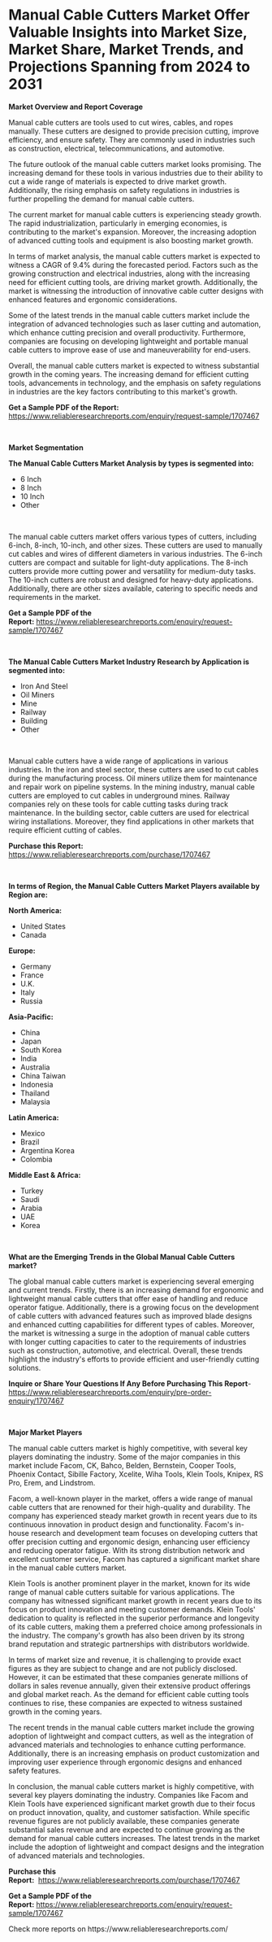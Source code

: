 <p><h1>Manual Cable Cutters Market Offer Valuable Insights into Market Size, Market Share, Market Trends, and Projections Spanning from 2024 to 2031</h1></p><p><strong>Market Overview and Report Coverage</strong></p>
<p><p>Manual cable cutters are tools used to cut wires, cables, and ropes manually. These cutters are designed to provide precision cutting, improve efficiency, and ensure safety. They are commonly used in industries such as construction, electrical, telecommunications, and automotive.</p><p>The future outlook of the manual cable cutters market looks promising. The increasing demand for these tools in various industries due to their ability to cut a wide range of materials is expected to drive market growth. Additionally, the rising emphasis on safety regulations in industries is further propelling the demand for manual cable cutters.</p><p>The current market for manual cable cutters is experiencing steady growth. The rapid industrialization, particularly in emerging economies, is contributing to the market's expansion. Moreover, the increasing adoption of advanced cutting tools and equipment is also boosting market growth.</p><p>In terms of market analysis, the manual cable cutters market is expected to witness a CAGR of 9.4% during the forecasted period. Factors such as the growing construction and electrical industries, along with the increasing need for efficient cutting tools, are driving market growth. Additionally, the market is witnessing the introduction of innovative cable cutter designs with enhanced features and ergonomic considerations.</p><p>Some of the latest trends in the manual cable cutters market include the integration of advanced technologies such as laser cutting and automation, which enhance cutting precision and overall productivity. Furthermore, companies are focusing on developing lightweight and portable manual cable cutters to improve ease of use and maneuverability for end-users.</p><p>Overall, the manual cable cutters market is expected to witness substantial growth in the coming years. The increasing demand for efficient cutting tools, advancements in technology, and the emphasis on safety regulations in industries are the key factors contributing to this market's growth.</p></p>
<p><strong>Get a Sample PDF of the Report:</strong> <a href="https://www.reliableresearchreports.com/enquiry/request-sample/1707467">https://www.reliableresearchreports.com/enquiry/request-sample/1707467</a></p>
<p>&nbsp;</p>
<p><strong>Market Segmentation</strong></p>
<p><strong>The Manual Cable Cutters Market Analysis by types is segmented into:</strong></p>
<p><ul><li>6 Inch</li><li>8 Inch</li><li>10 Inch</li><li>Other</li></ul></p>
<p>&nbsp;</p>
<p><p>The manual cable cutters market offers various types of cutters, including 6-inch, 8-inch, 10-inch, and other sizes. These cutters are used to manually cut cables and wires of different diameters in various industries. The 6-inch cutters are compact and suitable for light-duty applications. The 8-inch cutters provide more cutting power and versatility for medium-duty tasks. The 10-inch cutters are robust and designed for heavy-duty applications. Additionally, there are other sizes available, catering to specific needs and requirements in the market.</p></p>
<p><strong>Get a Sample PDF of the Report:</strong>&nbsp;<a href="https://www.reliableresearchreports.com/enquiry/request-sample/1707467">https://www.reliableresearchreports.com/enquiry/request-sample/1707467</a></p>
<p>&nbsp;</p>
<p><strong>The Manual Cable Cutters Market Industry Research by Application is segmented into:</strong></p>
<p><ul><li>Iron And Steel</li><li>Oil Miners</li><li>Mine</li><li>Railway</li><li>Building</li><li>Other</li></ul></p>
<p>&nbsp;</p>
<p><p>Manual cable cutters have a wide range of applications in various industries. In the iron and steel sector, these cutters are used to cut cables during the manufacturing process. Oil miners utilize them for maintenance and repair work on pipeline systems. In the mining industry, manual cable cutters are employed to cut cables in underground mines. Railway companies rely on these tools for cable cutting tasks during track maintenance. In the building sector, cable cutters are used for electrical wiring installations. Moreover, they find applications in other markets that require efficient cutting of cables.</p></p>
<p><strong>Purchase this Report:</strong>&nbsp; <a href="https://www.reliableresearchreports.com/purchase/1707467">https://www.reliableresearchreports.com/purchase/1707467</a></p>
<p>&nbsp;</p>
<p><strong>In terms of Region, the Manual Cable Cutters Market Players available by Region are:</strong></p>
<p>
    <p> <strong> North America: </strong>
        <ul>
            <li>United States</li>
            <li>Canada</li>
        </ul>
        </p> 
    <p> <strong> Europe: </strong>
        <ul>
            <li>Germany</li>
            <li>France</li>
            <li>U.K.</li>
            <li>Italy</li>
            <li>Russia</li>
        </ul>
        </p> 
    <p> <strong> Asia-Pacific: </strong>
        <ul>
            <li>China</li>
            <li>Japan</li>
            <li>South Korea</li>
            <li>India</li>
            <li>Australia</li>
            <li>China Taiwan</li>
            <li>Indonesia</li>
            <li>Thailand</li>
            <li>Malaysia</li>
        </ul>
        </p> 
    <p> <strong> Latin America: </strong>
        <ul>
            <li>Mexico</li>
            <li>Brazil</li>
            <li>Argentina Korea</li>
            <li>Colombia</li>
        </ul>
        </p> 
    <p> <strong> Middle East & Africa: </strong>
        <ul>
            <li>Turkey</li>
            <li>Saudi</li>
            <li>Arabia</li>
            <li>UAE</li>
            <li>Korea</li>
        </ul>
    </p>
    </p>
<p>&nbsp;</p>
<p><strong>What are the Emerging Trends in the Global Manual Cable Cutters market?</strong></p>
<p><p>The global manual cable cutters market is experiencing several emerging and current trends. Firstly, there is an increasing demand for ergonomic and lightweight manual cable cutters that offer ease of handling and reduce operator fatigue. Additionally, there is a growing focus on the development of cable cutters with advanced features such as improved blade designs and enhanced cutting capabilities for different types of cables. Moreover, the market is witnessing a surge in the adoption of manual cable cutters with longer cutting capacities to cater to the requirements of industries such as construction, automotive, and electrical. Overall, these trends highlight the industry's efforts to provide efficient and user-friendly cutting solutions.</p></p>
<p><strong>Inquire or Share Your Questions If Any Before Purchasing This Report</strong>- <a href="https://www.reliableresearchreports.com/enquiry/pre-order-enquiry/1707467">https://www.reliableresearchreports.com/enquiry/pre-order-enquiry/1707467</a></p>
<p>&nbsp;</p>
<p><strong>Major Market Players</strong></p>
<p><p>The manual cable cutters market is highly competitive, with several key players dominating the industry. Some of the major companies in this market include Facom, CK, Bahco, Belden, Bernstein, Cooper Tools, Phoenix Contact, Sibille Factory, Xcelite, Wiha Tools, Klein Tools, Knipex, RS Pro, Erem, and Lindstrom.</p><p>Facom, a well-known player in the market, offers a wide range of manual cable cutters that are renowned for their high-quality and durability. The company has experienced steady market growth in recent years due to its continuous innovation in product design and functionality. Facom's in-house research and development team focuses on developing cutters that offer precision cutting and ergonomic design, enhancing user efficiency and reducing operator fatigue. With its strong distribution network and excellent customer service, Facom has captured a significant market share in the manual cable cutters market.</p><p>Klein Tools is another prominent player in the market, known for its wide range of manual cable cutters suitable for various applications. The company has witnessed significant market growth in recent years due to its focus on product innovation and meeting customer demands. Klein Tools' dedication to quality is reflected in the superior performance and longevity of its cable cutters, making them a preferred choice among professionals in the industry. The company's growth has also been driven by its strong brand reputation and strategic partnerships with distributors worldwide.</p><p>In terms of market size and revenue, it is challenging to provide exact figures as they are subject to change and are not publicly disclosed. However, it can be estimated that these companies generate millions of dollars in sales revenue annually, given their extensive product offerings and global market reach. As the demand for efficient cable cutting tools continues to rise, these companies are expected to witness sustained growth in the coming years.</p><p>The recent trends in the manual cable cutters market include the growing adoption of lightweight and compact cutters, as well as the integration of advanced materials and technologies to enhance cutting performance. Additionally, there is an increasing emphasis on product customization and improving user experience through ergonomic designs and enhanced safety features.</p><p>In conclusion, the manual cable cutters market is highly competitive, with several key players dominating the industry. Companies like Facom and Klein Tools have experienced significant market growth due to their focus on product innovation, quality, and customer satisfaction. While specific revenue figures are not publicly available, these companies generate substantial sales revenue and are expected to continue growing as the demand for manual cable cutters increases. The latest trends in the market include the adoption of lightweight and compact designs and the integration of advanced materials and technologies.</p></p>
<p><strong>Purchase this Report:</strong>&nbsp;&nbsp;<a href="https://www.reliableresearchreports.com/purchase/1707467">https://www.reliableresearchreports.com/purchase/1707467</a></p>
<p></p>
<p><strong>Get a Sample PDF of the Report:</strong>&nbsp;<a href="https://www.reliableresearchreports.com/enquiry/request-sample/1707467">https://www.reliableresearchreports.com/enquiry/request-sample/1707467</a></p>
<p>Check more reports on https://www.reliableresearchreports.com/</p>